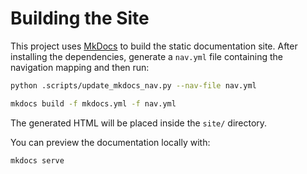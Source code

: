 # Building the Site

This project uses [MkDocs](https://www.mkdocs.org/) to build the static documentation site. After installing the 
dependencies, generate a `nav.yml` file containing the navigation mapping and then run:

```bash
python .scripts/update_mkdocs_nav.py --nav-file nav.yml

mkdocs build -f mkdocs.yml -f nav.yml
```

The generated HTML will be placed inside the `site/` directory.

You can preview the documentation locally with:

```bash
mkdocs serve
```


